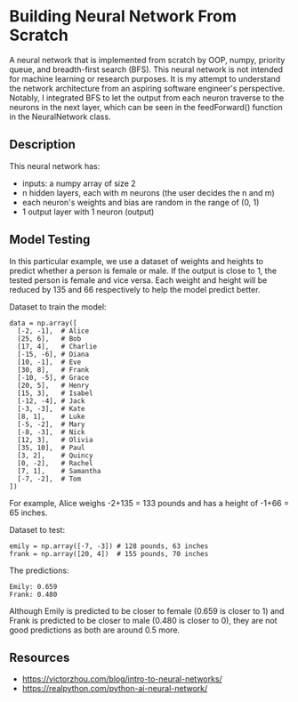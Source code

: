 # Building Neural Network From Scratch

A neural network that is implemented from scratch by OOP, numpy, priority queue, and breadth-first search (BFS). This neural network is not intended for machine learning or research purposes. It is my attempt to understand the network architecture from an aspiring software engineer's perspective. Notably, I integrated BFS to let the output from each neuron traverse to the neurons in the next layer, which can be seen in the feedForward() function in the NeuralNetwork class.

## Description

This neural network has:
- inputs: a numpy array of size 2
- n hidden layers, each with m neurons (the user decides the n and m) 
- each neuron's weights and bias are random in the range of (0, 1)
- 1 output layer with 1 neuron (output)

## Model Testing
In this particular example, we use a dataset of weights and heights to predict whether a person is female or male. If the output is close to 1, the tested person is female and vice versa. Each weight and height will be reduced by 135 and 66 respectively to help the model predict better.

Dataset to train the model:
```
data = np.array([
  [-2, -1],  # Alice
  [25, 6],   # Bob
  [17, 4],   # Charlie
  [-15, -6], # Diana
  [10, -1],  # Eve
  [30, 8],   # Frank
  [-10, -5], # Grace
  [20, 5],   # Henry
  [15, 3],   # Isabel
  [-12, -4], # Jack
  [-3, -3],  # Kate
  [8, 1],    # Luke
  [-5, -2],  # Mary
  [-8, -3],  # Nick
  [12, 3],   # Olivia
  [35, 10],  # Paul
  [3, 2],    # Quincy
  [0, -2],   # Rachel
  [7, 1],    # Samantha
  [-7, -2],  # Tom
])
```
For example, Alice weighs -2+135 = 133 pounds and has a height of -1+66 = 65 inches. 

Dataset to test:
```
emily = np.array([-7, -3]) # 128 pounds, 63 inches
frank = np.array([20, 4])  # 155 pounds, 70 inches
```

The predictions:
```
Emily: 0.659
Frank: 0.480
```

Although Emily is predicted to be closer to female (0.659 is closer to 1) and Frank is predicted to be closer to male (0.480 is closer to 0), they are not good predictions as both are around 0.5 more. 

## Resources
- https://victorzhou.com/blog/intro-to-neural-networks/
- https://realpython.com/python-ai-neural-network/



